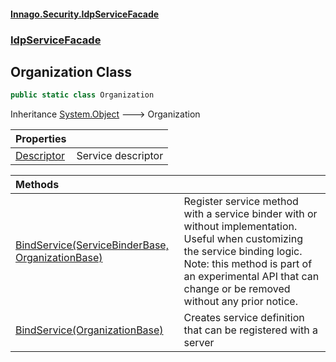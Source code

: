 #### [Innago\.Security\.IdpServiceFacade](../../index.md 'index')
### [IdpServiceFacade](../index.md 'IdpServiceFacade')

## Organization Class

```csharp
public static class Organization
```

Inheritance [System\.Object](https://learn.microsoft.com/en-us/dotnet/api/system.object 'System\.Object') &#129106; Organization

| Properties | |
| :--- | :--- |
| [Descriptor](Descriptor.md 'IdpServiceFacade\.Organization\.Descriptor') | Service descriptor |

| Methods | |
| :--- | :--- |
| [BindService\(ServiceBinderBase, OrganizationBase\)](BindService.md#IdpServiceFacade.Organization.BindService(Grpc.Core.ServiceBinderBase,IdpServiceFacade.Organization.OrganizationBase) 'IdpServiceFacade\.Organization\.BindService\(Grpc\.Core\.ServiceBinderBase, IdpServiceFacade\.Organization\.OrganizationBase\)') | Register service method with a service binder with or without implementation\. Useful when customizing the service binding logic\.             Note: this method is part of an experimental API that can change or be removed without any prior notice\. |
| [BindService\(OrganizationBase\)](BindService.md#IdpServiceFacade.Organization.BindService(IdpServiceFacade.Organization.OrganizationBase) 'IdpServiceFacade\.Organization\.BindService\(IdpServiceFacade\.Organization\.OrganizationBase\)') | Creates service definition that can be registered with a server |
